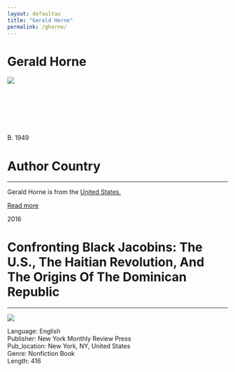 ```yaml
---
layout: defaultau
title: "Gerald Horne"
permalink: /ghorne/
---
```

<!-- partial:index.partial.html -->
<div class="content">
    <h1>Gerald Horne</h1>
    <div class="quote">
        <div><img src="https://www.uh.edu/class/history/faculty-and-staff/faculty-images/geraldhornenew.jpeg" class="logo"></div>
    </div>
    <div class="timeline">
        <div style="padding-bottom:100px;"></div>
        <div class="block">
            <div class="date right"><p class="right">B. 1949 </p></div>
            <div class="dot"></div>
            <div class="left first">
            <div class="author_country">
                <h1>Author Country</h1><hr>
            <div class="aclocation"><p>Gerald Horne is from the <a href="{{ site.baseurl }}/1">United States.</a></p></div>
                <div class="acreadmore"> <a href="https://es.wikipedia.org/wiki/Alfonso_Hern%C3%A1ndez-Cat%C3%A1" target="_blank">Read more</a></div>
            </div>
            </div>
        </div>
        <div class="block">
            <div class="date left"><p class="left">2016</p></div>
            <div class="dot"></div>
            <div class="right">
                <h1>Confronting Black Jacobins: The U.S., The Haitian Revolution, And The Origins Of The Dominican Republic</h1><hr>
                <p><img src="https://m.media-amazon.com/images/I/51d47VwoOZL._SX375_BO1,204,203,200_.jpg"></p>
                <p>
                Language: English<br/>
                Publisher: New York Monthly Review Press<br/>
                Pub_location: New York, NY, United States<br/>
                Genre: Nonfiction Book<br/>
                Length: 416<br/>                   </p>
            </div>
        </div>

